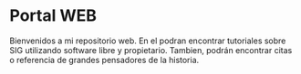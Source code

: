 # Portal WEB

Bienvenidos a mi repositorio web. En el podran encontrar tutoriales sobre SIG utilizando software libre y propietario. Tambien, podrán encontrar citas o referencia de grandes pensadores de la historia.
